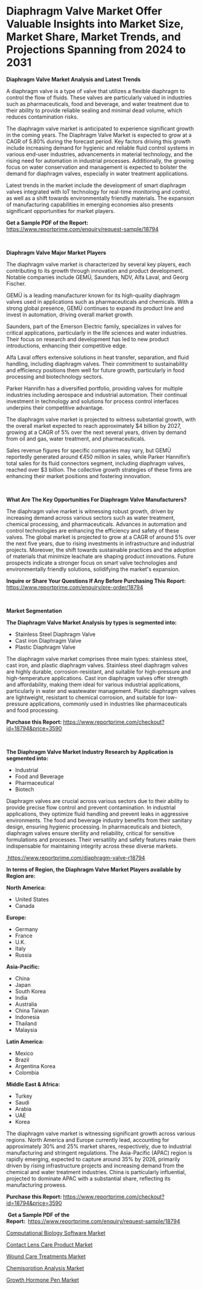 <p><h1>Diaphragm Valve Market Offer Valuable Insights into Market Size, Market Share, Market Trends, and Projections Spanning from 2024 to 2031</h1></p><p><strong>Diaphragm Valve Market Analysis and Latest Trends</strong></p>
<p><p>A diaphragm valve is a type of valve that utilizes a flexible diaphragm to control the flow of fluids. These valves are particularly valued in industries such as pharmaceuticals, food and beverage, and water treatment due to their ability to provide reliable sealing and minimal dead volume, which reduces contamination risks.</p><p>The diaphragm valve market is anticipated to experience significant growth in the coming years. The Diaphragm Valve Market is expected to grow at a CAGR of 5.80% during the forecast period. Key factors driving this growth include increasing demand for hygienic and reliable fluid control systems in various end-user industries, advancements in material technology, and the rising need for automation in industrial processes. Additionally, the growing focus on water conservation and management is expected to bolster the demand for diaphragm valves, especially in water treatment applications.</p><p>Latest trends in the market include the development of smart diaphragm valves integrated with IoT technology for real-time monitoring and control, as well as a shift towards environmentally friendly materials. The expansion of manufacturing capabilities in emerging economies also presents significant opportunities for market players.</p></p>
<p><strong>Get a Sample PDF of the Report:&nbsp;</strong> <a href="https://www.reportprime.com/enquiry/request-sample/18794?utm_campaign=100&utm_medium=2&utm_source=Github&utm_content=ia&utm_term=22112024&utm_id=diaphragm-valve">https://www.reportprime.com/enquiry/request-sample/18794</a></p>
<p>&nbsp;</p>
<p><strong>Diaphragm Valve Major Market Players</strong></p>
<p><p>The diaphragm valve market is characterized by several key players, each contributing to its growth through innovation and product development. Notable companies include GEMÜ, Saunders, NDV, Alfa Laval, and Georg Fischer.</p><p>GEMÜ is a leading manufacturer known for its high-quality diaphragm valves used in applications such as pharmaceuticals and chemicals. With a strong global presence, GEMÜ continues to expand its product line and invest in automation, driving overall market growth. </p><p>Saunders, part of the Emerson Electric family, specializes in valves for critical applications, particularly in the life sciences and water industries. Their focus on research and development has led to new product introductions, enhancing their competitive edge.</p><p>Alfa Laval offers extensive solutions in heat transfer, separation, and fluid handling, including diaphragm valves. Their commitment to sustainability and efficiency positions them well for future growth, particularly in food processing and biotechnology sectors.</p><p>Parker Hannifin has a diversified portfolio, providing valves for multiple industries including aerospace and industrial automation. Their continual investment in technology and solutions for process control interfaces underpins their competitive advantage.</p><p>The diaphragm valve market is projected to witness substantial growth, with the overall market expected to reach approximately $4 billion by 2027, growing at a CAGR of 5% over the next several years, driven by demand from oil and gas, water treatment, and pharmaceuticals.</p><p>Sales revenue figures for specific companies may vary, but GEMÜ reportedly generated around €450 million in sales, while Parker Hannifin’s total sales for its fluid connectors segment, including diaphragm valves, reached over $3 billion. The collective growth strategies of these firms are enhancing their market positions and fostering innovation.</p></p>
<p>&nbsp;</p>
<p><strong>What Are The Key Opportunities For Diaphragm Valve Manufacturers?</strong></p>
<p><p>The diaphragm valve market is witnessing robust growth, driven by increasing demand across various sectors such as water treatment, chemical processing, and pharmaceuticals. Advances in automation and control technologies are enhancing the efficiency and safety of these valves. The global market is projected to grow at a CAGR of around 5% over the next five years, due to rising investments in infrastructure and industrial projects. Moreover, the shift towards sustainable practices and the adoption of materials that minimize leachate are shaping product innovations. Future prospects indicate a stronger focus on smart valve technologies and environmentally friendly solutions, solidifying the market's expansion.</p></p>
<p><strong>Inquire or Share Your Questions If Any Before Purchasing This Report:</strong> <a href="https://www.reportprime.com/enquiry/pre-order/18794?utm_campaign=100&utm_medium=2&utm_source=Github&utm_content=ia&utm_term=22112024&utm_id=diaphragm-valve">https://www.reportprime.com/enquiry/pre-order/18794</a></p>
<p>&nbsp;</p>
<p><strong>Market Segmentation</strong></p>
<p><strong>The Diaphragm Valve Market Analysis by types is segmented into:</strong></p>
<p><ul><li>Stainless Steel Diaphragm Valve</li><li>Cast iron Diaphragm Valve</li><li>Plastic Diaphragm Valve</li></ul></p>
<p><p>The diaphragm valve market comprises three main types: stainless steel, cast iron, and plastic diaphragm valves. Stainless steel diaphragm valves are highly durable, corrosion-resistant, and suitable for high-pressure and high-temperature applications. Cast iron diaphragm valves offer strength and affordability, making them ideal for various industrial applications, particularly in water and wastewater management. Plastic diaphragm valves are lightweight, resistant to chemical corrosion, and suitable for low-pressure applications, commonly used in industries like pharmaceuticals and food processing.</p></p>
<p><strong>Purchase this Report:&nbsp;</strong><a href="https://www.reportprime.com/checkout?id=18794&price=3590&utm_campaign=100&utm_medium=2&utm_source=Github&utm_content=ia&utm_term=22112024&utm_id=diaphragm-valve">https://www.reportprime.com/checkout?id=18794&price=3590</a></p>
<p>&nbsp;</p>
<p><strong>The Diaphragm Valve Market Industry Research by Application is segmented into:</strong></p>
<p><ul><li>Industrial</li><li>Food and Beverage</li><li>Pharmaceutical</li><li>Biotech</li></ul></p>
<p><p>Diaphragm valves are crucial across various sectors due to their ability to provide precise flow control and prevent contamination. In industrial applications, they optimize fluid handling and prevent leaks in aggressive environments. The food and beverage industry benefits from their sanitary design, ensuring hygienic processing. In pharmaceuticals and biotech, diaphragm valves ensure sterility and reliability, critical for sensitive formulations and processes. Their versatility and safety features make them indispensable for maintaining integrity across these diverse markets.</p></p>
<p><a href="https://www.reportprime.com/diaphragm-valve-r18794?utm_campaign=100&utm_medium=2&utm_source=Github&utm_content=ia&utm_term=22112024&utm_id=diaphragm-valve">&nbsp;https://www.reportprime.com/diaphragm-valve-r18794</a></p>
<p><strong>In terms of Region, the Diaphragm Valve Market Players available by Region are:</strong></p>
<p>
    <p> <strong> North America: </strong>
        <ul>
            <li>United States</li>
            <li>Canada</li>
        </ul>
        </p> 
    <p> <strong> Europe: </strong>
        <ul>
            <li>Germany</li>
            <li>France</li>
            <li>U.K.</li>
            <li>Italy</li>
            <li>Russia</li>
        </ul>
        </p> 
    <p> <strong> Asia-Pacific: </strong>
        <ul>
            <li>China</li>
            <li>Japan</li>
            <li>South Korea</li>
            <li>India</li>
            <li>Australia</li>
            <li>China Taiwan</li>
            <li>Indonesia</li>
            <li>Thailand</li>
            <li>Malaysia</li>
        </ul>
        </p> 
    <p> <strong> Latin America: </strong>
        <ul>
            <li>Mexico</li>
            <li>Brazil</li>
            <li>Argentina Korea</li>
            <li>Colombia</li>
        </ul>
        </p> 
    <p> <strong> Middle East & Africa: </strong>
        <ul>
            <li>Turkey</li>
            <li>Saudi</li>
            <li>Arabia</li>
            <li>UAE</li>
            <li>Korea</li>
        </ul>
    </p>
    </p>
<p><p>The diaphragm valve market is witnessing significant growth across various regions. North America and Europe currently lead, accounting for approximately 30% and 25% market shares, respectively, due to industrial manufacturing and stringent regulations. The Asia-Pacific (APAC) region is rapidly emerging, expected to capture around 35% by 2026, primarily driven by rising infrastructure projects and increasing demand from the chemical and water treatment industries. China is particularly influential, projected to dominate APAC with a substantial share, reflecting its manufacturing prowess.</p></p>
<p><strong>Purchase this Report: </strong><a href="https://www.reportprime.com/checkout?id=18794&price=3590&utm_campaign=100&utm_medium=2&utm_source=Github&utm_content=ia&utm_term=22112024&utm_id=diaphragm-valve">https://www.reportprime.com/checkout?id=18794&price=3590</a></p>
<p>&nbsp;<strong>Get a Sample PDF of the Report:&nbsp;&nbsp;</strong><a href="https://www.reportprime.com/enquiry/request-sample/18794?utm_campaign=100&utm_medium=2&utm_source=Github&utm_content=ia&utm_term=22112024&utm_id=diaphragm-valve">https://www.reportprime.com/enquiry/request-sample/18794</a></p>
<p><strong></strong></p>
<p><p><a href="https://www.linkedin.com/pulse/analyzing-computational-biology-software-market-trends-size-vamve?utm_campaign=100&utm_medium=2&utm_source=Github&utm_content=ia&utm_term=22112024&utm_id=diaphragm-valve">Computational Biology Software Market</a></p><p><a href="https://issuu.com/reportprime-2/docs/contact-lens-care-product-market-si_419b733a09fa70?utm_campaign=100&utm_medium=2&utm_source=Github&utm_content=ia&utm_term=22112024&utm_id=diaphragm-valve">Contact Lens Care Product Market</a></p><p><a href="https://www.linkedin.com/pulse/industry-analysis-technological-advancements-wound-care-7m4ye?utm_campaign=100&utm_medium=2&utm_source=Github&utm_content=ia&utm_term=22112024&utm_id=diaphragm-valve">Wound Care Treatments Market</a></p><p><a href="https://www.linkedin.com/pulse/chemisorption-analysis-market-current-trends-industry-size-smjee?utm_campaign=100&utm_medium=2&utm_source=Github&utm_content=ia&utm_term=22112024&utm_id=diaphragm-valve">Chemisorption Analysis Market</a></p><p><a href="https://issuu.com/reportprime-2/docs/growth-hormone-pen-market-size-2030_4503aa147cecbf?utm_campaign=100&utm_medium=2&utm_source=Github&utm_content=ia&utm_term=22112024&utm_id=diaphragm-valve">Growth Hormone Pen Market</a></p></p>